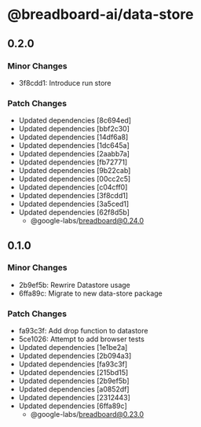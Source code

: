 # @breadboard-ai/data-store

## 0.2.0

### Minor Changes

- 3f8cdd1: Introduce run store

### Patch Changes

- Updated dependencies [8c694ed]
- Updated dependencies [bbf2c30]
- Updated dependencies [14df6a8]
- Updated dependencies [1dc645a]
- Updated dependencies [2aabb7a]
- Updated dependencies [fb72771]
- Updated dependencies [9b22cab]
- Updated dependencies [00cc2c5]
- Updated dependencies [c04cff0]
- Updated dependencies [3f8cdd1]
- Updated dependencies [3a5ced1]
- Updated dependencies [62f8d5b]
  - @google-labs/breadboard@0.24.0

## 0.1.0

### Minor Changes

- 2b9ef5b: Rewrire Datastore usage
- 6ffa89c: Migrate to new data-store package

### Patch Changes

- fa93c3f: Add drop function to datastore
- 5ce1026: Attempt to add browser tests
- Updated dependencies [1e1be2a]
- Updated dependencies [2b094a3]
- Updated dependencies [fa93c3f]
- Updated dependencies [215bd15]
- Updated dependencies [2b9ef5b]
- Updated dependencies [a0852df]
- Updated dependencies [2312443]
- Updated dependencies [6ffa89c]
  - @google-labs/breadboard@0.23.0
